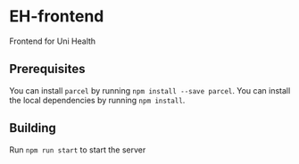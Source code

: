 # EH-frontend
Frontend for Uni Health

## Prerequisites
You can install `parcel` by running `npm install --save parcel`. You can install 
the local dependencies by running `npm install`.

## Building
Run `npm run start` to start the server